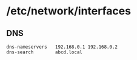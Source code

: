 # /etc/network/interfaces
## DNS
```
dns-nameservers   192.168.0.1 192.168.0.2
dns-search        abcd.local
```
